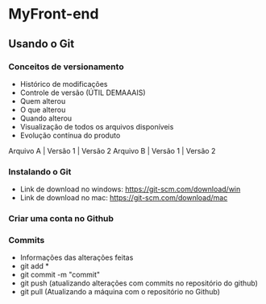 # MyFront-end

## Usando o Git

### Conceitos de versionamento
- Histórico de modificações
- Controle de versão (ÚTIL DEMAAAIS)
- Quem alterou
- O que alterou
- Quando alterou
- Visualização de todos os arquivos disponíveis
- Evolução contínua do produto

Arquivo A | Versão 1 | Versão 2
Arquivo B | Versão 1 | Versão 2

### Instalando o Git
- Link de download no windows: https://git-scm.com/download/win
- Link de download no mac: https://git-scm.com/download/mac

### Criar uma conta no Github

### Commits
- Informações das alterações feitas
- git add *
- git commit -m "commit"
- git push (atualizando alterações com commits no repositório do github)
- git pull (Atualizando a máquina com o repositório no Github)
